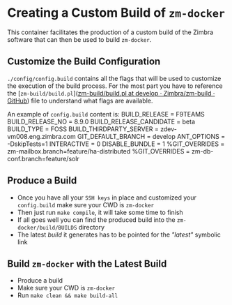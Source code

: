 # Creating a Custom Build of `zm-docker`
This container facilitates the production of a custom build of the Zimbra software that can then be used to build `zm-docker`.

## Customize the Build Configuration
`./config/config.build` contains all the flags that will be used to customize the execution of the build process. For the most part you have to reference the [`zm-build/build.pl`]([zm-build/build.pl at develop · Zimbra/zm-build · GitHub](https://github.com/Zimbra/zm-build/blob/develop/build.pl)) file to understand what flags are available.

An example of `config.build` content is:
    BUILD_RELEASE = F9TEAMS
    BUILD_RELEASE_NO = 8.9.0
    BUILD_RELEASE_CANDIDATE = beta
    BUILD_TYPE = FOSS
    BUILD_THIRDPARTY_SERVER = zdev-vm008.eng.zimbra.com
    GIT_DEFAULT_BRANCH = develop
    ANT_OPTIONS = -DskipTests=1
    INTERACTIVE = 0
    DISABLE_BUNDLE = 1
    %GIT_OVERRIDES = zm-mailbox.branch=feature/ha-distributed
    %GIT_OVERRIDES = zm-db-conf.branch=feature/solr

## Produce a Build
- Once you have all your `SSH keys` in place and customized your `config.build` make sure your CWD is `zm-docker`
- Then just run `make compile`, it will take some time to finish
- If all goes well you can find the produced build into the `zm-docker/build/BUILDS` directory
- The latest *build* it generates has to be pointed for the *"latest"* symbolic link

## Build `zm-docker` with the Latest Build
- Produce a build
- Make sure your CWD is `zm-docker`
- Run `make clean && make build-all`